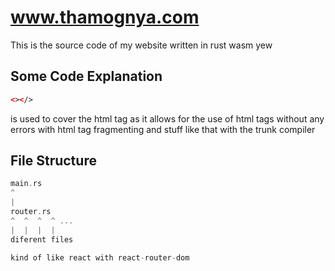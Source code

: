 # www.thamognya.com

This is the source code of my website written in rust wasm yew

## Some Code Explanation
```html
<></>
```
is used to cover the html tag
as it allows for the use of html tags without any errors with html tag fragmenting and stuff like that with the trunk compiler

## File Structure

```c
main.rs
^
|
router.rs
^  ^  ^  ^ ...
|  |  |  |
diferent files

kind of like react with react-router-dom
```